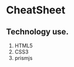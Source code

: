 # CheatSheet 
<h2>Technology use.</h2>
<ol>
  <li>HTML5</li>
  <li>CSS3</li>
  <li>prismjs</li>
  </ol>
